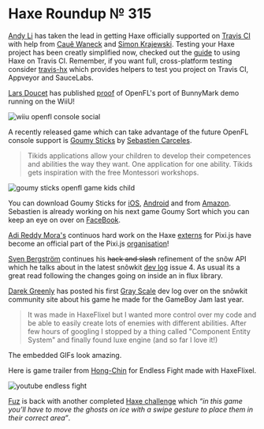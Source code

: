 [_template]: ../templates/roundup.html
[date]: / "2015-04-02 08:19:00"
[modified]: / "2015-04-02 16:25:00"
[published]: / "2015-04-02 16:30:00"
[“”]: a ""
# Haxe Roundup № 315

[Andy Li][tw1] has taken the lead in getting Haxe officially supported on 
[Travis CI][l1] with help from [Cauê Waneck][tw2] and [Simon Krajewski][gh1].
Testing your Haxe project has been creatly simplified now, checked out the
[guide][l2] to using Haxe on Travis CI. Remember, if you want full, cross-platform
testing consider [travis-hx][l3] which provides helpers to test you project on 
Travis CI, Appveyor and SauceLabs.

[Lars Doucet][tw3] has published [proof][l4] of OpenFL's port of BunnyMark demo 
running on the WiiU!

![wiiu openfl console social](/img/315/wiiu.jpg "Visual output from a WiiU running OpenFL's BunnyMark by @larsiusprime and team!")

A recently released game which can take advantage of the future OpenFL console support
is [Goumy Sticks][l5] by [Sebastien Carceles][g+1].

> Tikids applications allow your children to develop their competences and 
abilities the way they want. One application for one ability. Tikids 
gets inspiration with the free Montessori workshops.

![goumy sticks openfl game kids child](/img/315/sticks.png "Goumy helps your toddlers to learn sorting items")

You can download Goumy Sticks for [iOS][l6], [Android][l7] and from [Amazon][l8].
Sebastien is already working on his next game Goumy Sort which you can keep an eye
on over on [FaceBook][l9].

[Adi Reddy Mora's][tw4] continuos hard work on the Haxe [externs][l10] for 
Pixi.js have become an official part of the Pixi.js [organisation][l11]!

[Sven Bergström][tw5] continues his ~~hack and slash~~ refinement of the snõw
API which he talks about in the latest snõwkit [dev log][l12] issue 4. As usual its
a great read following the changes going on inside an in flux library.

[Darek Greenly][tw6] has posted his first [Gray Scale][l13] dev log over on the 
snõwkit community site about his game he made for the GameBoy Jam last year.

> It was made in HaxeFlixel but I wanted more control over my code and be 
able to easily create lots of enemies with different abilities. After few 
hours of googling I stopped by a thing called "Component Entity System" and 
finally found luxe engine (and so far I love it!)

The embedded GIFs look amazing.

Here is game trailer from [Hong-Chin][tw7] for Endless Fight made with HaxeFlixel.

![youtube endless fight](_sFntjKoygk)

[Fuz][tw8] is back with another completed [Haxe challenge][l14] which _“in this game 
you’ll have to move the ghosts on ice with a swipe gesture to place them in 
their correct area”_.

[g+1]: https://plus.google.com/u/1/+SebastienCarcelesPerso/about "@SebastienCarcelesPerso"

[gh1]: https://github.com/Simn "@Simn"

[tw8]: https://twitter.com/fuz_games "@fuz_games"
[tw7]: https://twitter.com/Tsai_AGw "@Tsai_AGw"
[tw6]: https://twitter.com/Zielakpl "@Zielakpl"
[tw5]: https://twitter.com/___discovery "@___discovery"
[tw4]: https://twitter.com/adireddy "@adireddy"
[tw3]: https://twitter.com/larsiusprime "@larsiusprime"
[tw2]: https://twitter.com/cwaneck "@cwaneck"
[tw1]: https://twitter.com/andy_li "@andy_li"

[l14]: https://fuzdevlog.wordpress.com/2015/04/07/haxe-challenge-game-5-completed/ "Haxe Challenge Game #5 Completed"
[l13]: http://snowkit.org/2015/04/07/grayscale/ "Gray Scale Dev Log #1"
[l12]: http://snowkit.org/2015/04/07/snowkit-dev-log-4-data-flow/ "snõwkit dev log #4 - data flow"
[l11]: https://github.com/pixijs "PixiJS GitHub Organisation"
[l10]: https://github.com/pixijs/pixi-haxe "pixi-haxe on GitHub"
[l9]: https://www.facebook.com/tikidsstudios "Tikids Studios on FaceBook"
[l8]: http://www.amazon.com/s/ref=bl_sr_mobile-apps?_encoding=UTF8&field-brandtextbin=Tikids%20Studio&node=2350149011 "Goumy Sticks on Amazon"
[l7]: https://play.google.com/store/apps/developer?id=Tikids "Goumy Sticks on Android"
[l6]: https://itunes.apple.com/us/artist/sebastien-carceles/id966169187 "Goumy Sticks on iOS"
[l5]: http://goumysticks.tikids-studio.com/ "Goumy Sticks"
[l4]: https://twitter.com/larsiusprime/status/585549704022380544 "OpenFL's BunnyMark Demo on WiiU!"
[l3]: https://github.com/waneck/travis-hx "Travis-Hx on GitHub"
[l2]: http://docs.travis-ci.com/user/languages/haxe/ "Building a Haxe Project on Travis CI"
[l1]: http://blog.travis-ci.com/2015-04-07-haxe-now-available-on-travis-ci/ "Haxe now available on Travis CI"